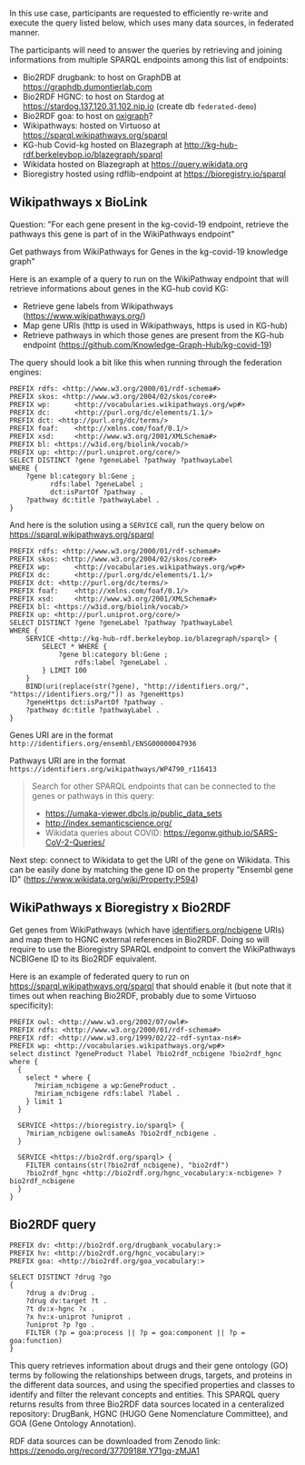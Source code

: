 In this use case, participants are requested to efficiently re-write and execute the query listed below, which uses many data sources, in federated manner.

The participants will need to answer the queries by retrieving and joining informations from multiple SPARQL endpoints among this list of endpoints:

* Bio2RDF drugbank: to host on GraphDB at https://graphdb.dumontierlab.com
* Bio2RDF HGNC: to host on Stardog at https://stardog.137.120.31.102.nip.io (create db `federated-demo`)
* Bio2RDF goa: to host on [oxigraph](https://github.com/oxigraph/oxigraph)?
* Wikipathways: hosted on Virtuoso at https://sparql.wikipathways.org/sparql
* KG-hub Covid-kg hosted on Blazegraph at http://kg-hub-rdf.berkeleybop.io/blazegraph/sparql
* Wikidata hosted on Blazegraph at https://query.wikidata.org
* Bioregistry hosted using rdflib-endpoint at https://bioregistry.io/sparql

## Wikipathways x BioLink 

Question: "For each gene present in the kg-covid-19 endpoint, retrieve the pathways this gene is part of in the WikiPathways endpoint"

Get pathways from WikiPathways for Genes in the kg-covid-19 knowledge graph"

Here is an example of a query to run on the WikiPathway endpoint that will retrieve informations about genes in the KG-hub covid KG:

* Retrieve gene labels from Wikipathways (https://www.wikipathways.org/)
* Map gene URIs (http is used in Wikipathways, https is used in KG-hub)
* Retrieve pathways in which those genes are present from the KG-hub endpoint (https://github.com/Knowledge-Graph-Hub/kg-covid-19)

The query should look a bit like this when running through the federation engines:

```SPARQL
PREFIX rdfs: <http://www.w3.org/2000/01/rdf-schema#>
PREFIX skos: <http://www.w3.org/2004/02/skos/core#>
PREFIX wp:      <http://vocabularies.wikipathways.org/wp#>
PREFIX dc:      <http://purl.org/dc/elements/1.1/>
PREFIX dct: <http://purl.org/dc/terms/>
PREFIX foaf:    <http://xmlns.com/foaf/0.1/>
PREFIX xsd:     <http://www.w3.org/2001/XMLSchema#>
PREFIX bl: <https://w3id.org/biolink/vocab/>
PREFIX up: <http://purl.uniprot.org/core/>
SELECT DISTINCT ?gene ?geneLabel ?pathway ?pathwayLabel
WHERE {
    ?gene bl:category bl:Gene ;
          rdfs:label ?geneLabel ;
          dct:isPartOf ?pathway .
    ?pathway dc:title ?pathwayLabel .
}
```

And here is the solution using a `SERVICE` call, run the query below on https://sparql.wikipathways.org/sparql

```SPARQL
PREFIX rdfs: <http://www.w3.org/2000/01/rdf-schema#>
PREFIX skos: <http://www.w3.org/2004/02/skos/core#>
PREFIX wp:      <http://vocabularies.wikipathways.org/wp#>
PREFIX dc:      <http://purl.org/dc/elements/1.1/>
PREFIX dct: <http://purl.org/dc/terms/>
PREFIX foaf:    <http://xmlns.com/foaf/0.1/>
PREFIX xsd:     <http://www.w3.org/2001/XMLSchema#>
PREFIX bl: <https://w3id.org/biolink/vocab/>
PREFIX up: <http://purl.uniprot.org/core/>
SELECT DISTINCT ?gene ?geneLabel ?pathway ?pathwayLabel
WHERE {
    SERVICE <http://kg-hub-rdf.berkeleybop.io/blazegraph/sparql> {
        SELECT * WHERE {
            ?gene bl:category bl:Gene ;
                rdfs:label ?geneLabel .
        } LIMIT 100
    } 
    BIND(uri(replace(str(?gene), "http://identifiers.org/", "https://identifiers.org/")) as ?geneHttps)
    ?geneHttps dct:isPartOf ?pathway .
    ?pathway dc:title ?pathwayLabel .
}
```

Genes URI are in the format `http://identifiers.org/ensembl/ENSG00000047936`

Pathways URI are in the format `https://identifiers.org/wikipathways/WP4790_r116413`

> Search for other SPARQL endpoints that can be connected to the genes or pathways in this query:
>
> * https://umaka-viewer.dbcls.jp/public_data_sets
> * http://index.semanticscience.org/
> * Wikidata queries about COVID: https://egonw.github.io/SARS-CoV-2-Queries/

Next step: connect to Wikidata to get the URI of the gene on Wikidata. This can be easily done by matching the gene ID on the property "Ensembl gene ID" (https://www.wikidata.org/wiki/Property:P594)

## WikiPathways x Bioregistry x Bio2RDF

Get genes from WikiPathways (which have [identifiers.org/ncbigene](http://identifiers.org/ncbigene) URIs) and map them to HGNC external references in Bio2RDF. Doing so will require to use the Bioregistry SPARQL endpoint to convert the WikiPathways NCBIGene ID to its Bio2RDF equivalent.

Here is an example of federated query to run on https://sparql.wikipathways.org/sparql that should enable it (but note that it times out when reaching Bio2RDF, probably due to some Virtuoso specificity):

```SPARQL
PREFIX owl: <http://www.w3.org/2002/07/owl#>
PREFIX rdfs: <http://www.w3.org/2000/01/rdf-schema#>
PREFIX rdf: <http://www.w3.org/1999/02/22-rdf-syntax-ns#>
PREFIX wp: <http://vocabularies.wikipathways.org/wp#>
select distinct ?geneProduct ?label ?bio2rdf_ncbigene ?bio2rdf_hgnc where {
  {
    select * where {
      ?miriam_ncbigene a wp:GeneProduct . 
      ?miriam_ncbigene rdfs:label ?label .
    } limit 1
  }
    
  SERVICE <https://bioregistry.io/sparql> {
    ?miriam_ncbigene owl:sameAs ?bio2rdf_ncbigene .
  }
  
  SERVICE <https://bio2rdf.org/sparql> {
    FILTER contains(str(?bio2rdf_ncbigene), "bio2rdf")
    ?bio2rdf_hgnc <http://bio2rdf.org/hgnc_vocabulary:x-ncbigene> ?bio2rdf_ncbigene 
  }
}
```

## Bio2RDF query

```SPARQL
PREFIX dv: <http://bio2rdf.org/drugbank_vocabulary:>
PREFIX hv: <http://bio2rdf.org/hgnc_vocabulary:>
PREFIX goa: <http://bio2rdf.org/goa_vocabulary:>

SELECT DISTINCT ?drug ?go
{
    ?drug a dv:Drug .
    ?drug dv:target ?t .
    ?t dv:x-hgnc ?x .
    ?x hv:x-uniprot ?uniprot .
    ?uniprot ?p ?go .
    FILTER (?p = goa:process || ?p = goa:component || ?p = goa:function)
}
```
This query retrieves information about drugs and their gene ontology (GO) terms by following the relationships between drugs, targets, and proteins in the different data sources, and using the specified properties and classes to identify and filter the relevant concepts and entities.
This SPARQL query returns results from three Bio2RDF data sources located in a centeralized repository: DrugBank, HGNC (HUGO Gene Nomenclature Committee), and GOA (Gene Ontology Annotation). 

RDF data sources can be downloaded from Zenodo link: https://zenodo.org/record/3770918#.Y71gq-zMJA1 
